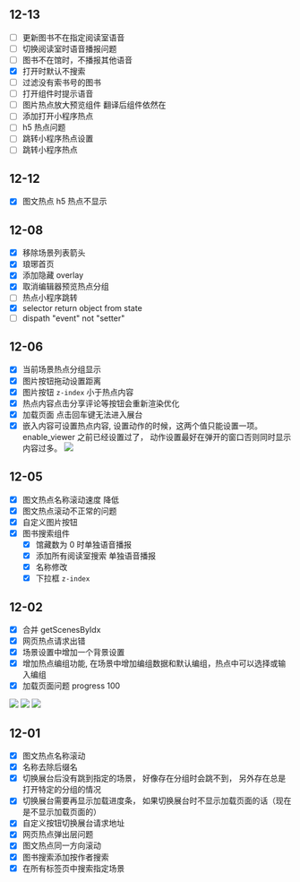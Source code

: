 ## 12-13

- [ ] 更新图书不在指定阅读室语音
- [ ] 切换阅读室时语音播报问题
- [ ] 图书不在馆时，不播报其他语音
- [x] 打开时默认不搜索
- [ ] 过滤没有索书号的图书
- [ ] 打开组件时提示语音
- [ ] 图片热点放大预览组件 翻译后组件依然在
- [ ] 添加打开小程序热点
- [ ] h5 热点问题
- [ ] 跳转小程序热点设置
- [ ] 跳转小程序热点

## 12-12

- [x] 图文热点 h5 热点不显示

## 12-08

- [x] 移除场景列表箭头
- [x] 琅琊首页
- [x] 添加隐藏 overlay
- [x] 取消编辑器预览热点分组
- [ ] 热点小程序跳转
- [x] selector return object from state
- [ ] dispath "event" not "setter"

## 12-06

- [x] 当前场景热点分组显示
- [x] 图片按钮拖动设置距离
- [x] 图片按钮 `z-index` 小于热点内容
- [x]  热点内容点击分享评论等按钮会重新渲染优化
- [x] 加载页面 点击回车键无法进入展台
- [x] 嵌入内容可设置热点内容, 设置动作的时候，这两个值只能设置一项。enable_viewer 之前已经设置过了， 动作设置最好在弹开的窗口否则同时显示内容过多。
	![](Pasted%20image%2020221206113131.png)

## 12-05

- [x] 图文热点名称滚动速度 降低
- [x] 图文热点滚动不正常的问题
- [x] 自定义图片按钮
- [x] 图书搜索组件
	- [x] 馆藏数为 0 时单独语音播报
	- [x] 添加所有阅读室搜索 单独语音播报
	- [x] 名称修改
	- [x] 下拉框 `z-index`

## 12-02

- [x] 合并 getScenesByIdx
- [x] 网页热点请求出错
- [x] 场景设置中增加一个背景设置 
- [x] 增加热点编组功能, 在场景中增加编组数据和默认编组，热点中可以选择或输入编组
- [x] 加载页面问题 progress 100

![](Pasted%20image%2020221202160530.png)
![](Pasted%20image%2020221202160550.png)
![](Pasted%20image%2020221202160606.png)

## 12-01

- [x] 图文热点名称滚动
- [x] 名称去除后缀名
- [x] 切换展台后没有跳到指定的场景， 好像存在分组时会跳不到， 另外存在总是打开特定的分组的情况
- [x] 切换展台需要再显示加载进度条， 如果切换展台时不显示加载页面的话（现在是不显示加载页面的）
- [x] 自定义按钮切换展台请求地址
- [x] 网页热点弹出层问题
- [x] 图文热点同一方向滚动
- [x] 图书搜索添加按作者搜索
- [x] 在所有标签页中搜索指定场景